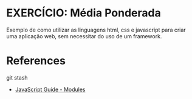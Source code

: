 # EXERCÍCIO: Média Ponderada

Exemplo de como utilizar as linguagens html, css e javascript para criar uma
aplicação web, sem necessitar do uso de um framework.

# References

git stash

- [JavaScript Guide - Modules](https://developer.mozilla.org/en-US/docs/Web/JavaScript/Guide/Modules)
